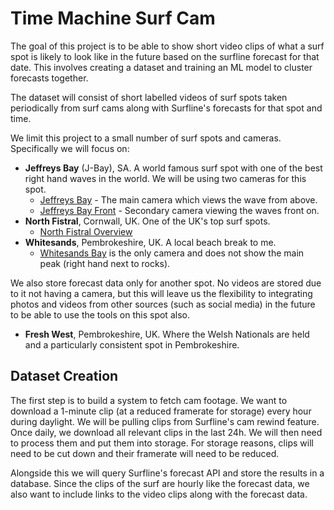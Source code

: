 # Time Machine Surf Cam

The goal of this project is to be able to show short video clips of what a surf spot is likely to look like in the future based on the surfline forecast for that date. This involves creating a dataset and training an ML model to cluster forecasts together.

The dataset will consist of short labelled videos of surf spots taken periodically from surf cams along with Surfline's forecasts for that spot and time.

We limit this project to a small number of surf spots and cameras. Specifically we will focus on:
- **Jeffreys Bay** (J-Bay), SA. A world famous surf spot with one of the best right hand waves in the world. We will be using two cameras for this spot.
    - [Jeffreys Bay](https://www.surfline.com/surf-cams/jeffreys-bay-j-bay-/5f7ca72ba43acae7a74a4878) - The main camera which views the wave from above.
    - [Jeffreys Bay Front](https://www.surfline.com/surf-cams/jeffreys-bay-j-bay-/62daa32b3fd9a5b33b2130ea) - Secondary camera viewing the waves front on.
- **North Fistral**, Cornwall, UK. One of the UK's top surf spots.
    - [North Fistral Overview](https://www.surfline.com/surf-cams/north-fistral-beach/5a21a0929c7bba001b256978)
- **Whitesands**, Pembrokeshire, UK. A local beach break to me.
    - [Whitesands Bay](https://www.surfline.com/surf-cams/whitesands/60dc2e530cee140bde3d34f3) is the only camera and does not show the main peak (right hand next to rocks).

We also store forecast data only for another spot. No videos are stored due to it not having a camera, but this will leave us the flexibility to integrating photos and videos from other sources (such as social media) in the future to be able to use the tools on this spot also.

- **Fresh West**, Pembrokeshire, UK. Where the Welsh Nationals are held and a particularly consistent spot in Pembrokeshire.

## Dataset Creation

The first step is to build a system to fetch cam footage. We want to download a 1-minute clip (at a reduced framerate for storage) every hour during daylight. We will be pulling clips from Surfline's cam rewind feature. Once daily, we download all relevant clips in the last 24h. We will then need to process them and put them into storage. For storage reasons, clips will need to be cut down and their framerate will need to be reduced.

Alongside this we will query Surfline's forecast API and store the results in a database. Since the clips of the surf are hourly like the forecast data, we also want to include links to the video clips along with the forecast data. 

